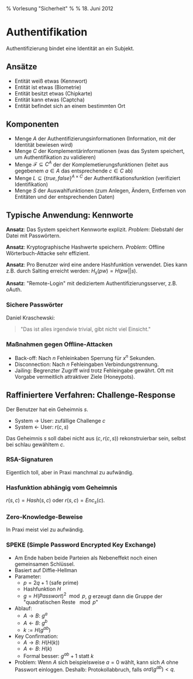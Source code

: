 % Vorlesung "Sicherheit"
%
% 18. Juni 2012

# Authentifikation

Authentifizierung bindet eine Identität an ein Subjekt.

## Ansätze

* Entität weiß etwas (Kennwort)
* Entität ist etwas (Biometrie)
* Entität besitzt etwas (Chipkarte)
* Entität kann etwas (Captcha)
* Entität befindet sich an einem bestimmten Ort

## Komponenten

* Menge $A$ der Authentifizierungsinformationen (Information, mit der Identität bewiesen wird)
* Menge $C$ der Komplementärinformationen (was das System speichert, um Authentifikation zu validieren)
* Menge $\mathcal{F} \subseteq C^A$ der der Komplemetierungsfunktionen (leitet aus gegebenem $a \in A$ das entsprechende $c \in C$ ab)
* Menge $L \subseteq {\{true, false\}}^{A \times C}$ der Authentifikationsfunktion (verifiziert Identifikation)
* Menge $S$ der Auswahlfunktionen (zum Anlegen, Ändern, Entfernen von Entitäten und der entsprechenden Daten)


## Typische Anwendung: Kennworte

**Ansatz**: Das System speichert Kennworte explizit.
*Problem*: Diebstahl der Datei mit Passwörtern.

**Ansatz**: Kryptographische Hashwerte speichern.
*Problem*: Offline Wörterbuch-Attacke sehr effizient.

**Ansatz**: Pro Benutzer wird eine andere Hashfunktion verwendet. Dies kann z.B. durch Salting erreicht werden: $H_s(pw) = H(pw || s)$.

**Ansatz**: "Remote-Login" mit dediziertem Authentifizierungsserver, z.B. oAuth.

### Sichere Passwörter

Daniel Kraschewski:

> "Das ist alles irgendwie trivial, gibt nicht viel Einsicht."

### Maßnahmen gegen Offline-Attacken

* Back-off: Nach $n$ Fehleinkaben Sperrung für $x^n$ Sekunden.
* Disconnection: Nach $n$ Fehleingaben Verbindungstrennung.
* Jailing: Begrenzter Zugriff wird trotz Fehleingabe gewährt. Oft mit Vorgabe vermeitlich attraktiver Ziele (Honeypots).


## Raffiniertere Verfahren: Challenge-Response

Der Benutzer hat ein Geheimnis $s$.

* System $\rightarrow$ User: zufällige Challenge $c$
* System $\leftarrow$ User: $r(c, s)$

Das Geheimnis $s$ soll dabei nicht aus $(c, r(c, s))$ rekonstruierbar sein, selbst bei schlau gewähltem $c$.

### RSA-Signaturen

Eigentlich toll, aber in Praxi manchmal zu aufwändig.

### Hasfunktion abhängig vom Geheimnis

$r(s, c) = Hash(s, c)$ oder $r(s, c) = Enc_s(c)$.

### Zero-Knowledge-Beweise

In Praxi meist viel zu aufwändig.

### SPEKE (Simple Password Encrypted Key Exchange)

* Am Ende haben beide Parteien als Nebeneffekt noch einen gemeinsamen Schlüssel.
* Basiert auf Diffie-Hellman
* Parameter:
	* $p = 2q + 1$ (safe prime)
	* Hashfunktion $H$
	* $g = {H(Passwort)}^2 \mod p$, $g$ erzeugt dann die Gruppe der "quadratischen Reste $\mod p$"
* Ablauf:
	* $A \rightarrow B$: $g^a$
	* $A \leftarrow B$: $g^b$
	* $k := H(g^{ab})$
* Key Confirmation:
	* $A \rightarrow B$: $H(H(k))$
	* $A \leftarrow B$: $H(k)$
	* Formal besser: $g^{ab} + 1$ statt $k$
* Problem: Wenn $A$ sich beispielsweise $a = 0$ wählt, kann sich $A$ ohne Passwort einloggen. Deshalb: Protokollabbruch, falls $ord(g^{ab}) < q$.
